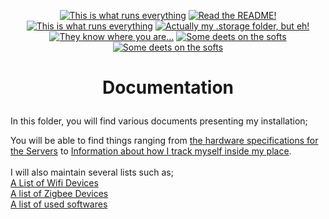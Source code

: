 <p align="center">
<a href="documentation/hardware.md"><img src="https://img.shields.io/badge/Hardware%20Specifications-purple" alt="This is what runs everything"></a> <a href="/node-red/"><img src="https://img.shields.io/badge/Nodered%20Flows-red" alt="Read the README!"></a> 
<a href="documentation/zigbee.md"><img src="https://img.shields.io/badge/Zigbee%20Devices-green" alt="This is what runs everything"></a>  <a href="/.storage/"><img src="https://img.shields.io/badge/Lovelace%20Interfaces-orange" alt="Actually my .storage folder, but eh!"></a>
<a href="/documentation/indoor_localization.md"><img src="https://img.shields.io/badge/Indoor%20Localization-blue" alt="They know where you are..."></a> 
<a href="/documentation/software.md"><img src="https://img.shields.io/badge/Software%20Usage-cyan" alt="Some deets on the softs"></a> <a href="/documentation/wifi.md"><img src="https://img.shields.io/badge/Networking-violet" alt="Some deets on the softs"></a> <br></p></p>


<h1><p align="center">  Documentation  </p></h1>

In this folder, you will find various documents presenting my installation;

You will be able to find things ranging from [the hardware specifications for the Servers](hardware.md) to [Information about how I track myself inside my place](indoor_localization.md).<br>
<br>
I will also maintain several lists such as; <br>
[A List of Wifi Devices](wifidevices.md)  <br>
[A list of Zigbee Devices](zigbee.md)  <br>
[A list of used softwares](software.md)


